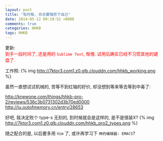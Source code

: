 ```yaml
---
layout: post
title: "有时候, 你总要犒劳下自己"
date: 2014-05-12 09:19:52 +0800
comments: true
categories: HHKB
tags: HHKB
---
```

更新:<br />
<font color="red">到手一段时间了, 还是用的 `Sublime Text`, 惭愧.
试用后确实已经不习惯其他的键盘了.
</font>

工作照:
{% img http://7ktor3.com1.z0.glb.clouddn.com/hhkb_working.png %}

虽然一直想试试机械的, 苦等不到红轴的好价, 却没想到等来等去等到中毒了:

<http://knewone.com/things/hhkb-pro-2/reviews/536c3b0731302d3b70ed0000>
<http://ju.outofmemory.cn/entry/28653>

好吧, 我决定败个 type-s 无刻的, 到时候就会是这样的, 是不是很装X?
{% img http://7ktor3.com1.z0.glb.clouddn.com/hhkb_pro2_types.png %}

随之配合的是, 以后要多用 `Vim` 了, 或许再学习下 `神的编辑器: EMACS`?
